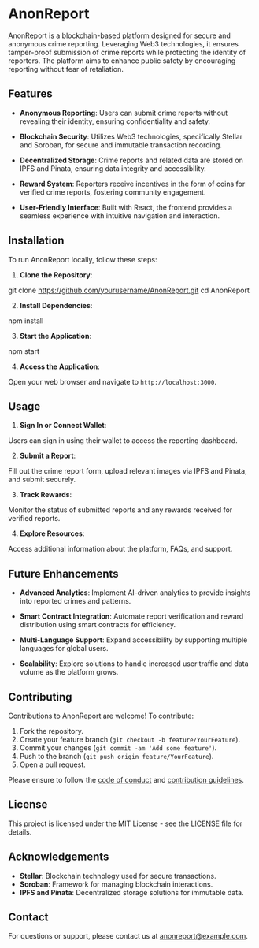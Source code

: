# AnonReport

AnonReport is a blockchain-based platform designed for secure and anonymous crime reporting. Leveraging Web3 technologies, it ensures tamper-proof submission of crime reports while protecting the identity of reporters. The platform aims to enhance public safety by encouraging reporting without fear of retaliation.

## Features

- **Anonymous Reporting**: Users can submit crime reports without revealing their identity, ensuring confidentiality and safety.

- **Blockchain Security**: Utilizes Web3 technologies, specifically Stellar and Soroban, for secure and immutable transaction recording.

- **Decentralized Storage**: Crime reports and related data are stored on IPFS and Pinata, ensuring data integrity and accessibility.

- **Reward System**: Reporters receive incentives in the form of coins for verified crime reports, fostering community engagement.

- **User-Friendly Interface**: Built with React, the frontend provides a seamless experience with intuitive navigation and interaction.

## Installation

To run AnonReport locally, follow these steps:

1. **Clone the Repository**:

   
  git clone https://github.com/yourusername/AnonReport.git
  cd AnonReport
   

2. **Install Dependencies**:

   
  npm install
   

3. **Start the Application**:

   
  npm start
   

4. **Access the Application**:

  Open your web browser and navigate to `http://localhost:3000`.

## Usage

1. **Sign In or Connect Wallet**:

  Users can sign in using their wallet to access the reporting dashboard.

2. **Submit a Report**:

  Fill out the crime report form, upload relevant images via IPFS and Pinata, and submit securely.

3. **Track Rewards**:

  Monitor the status of submitted reports and any rewards received for verified reports.

4. **Explore Resources**:

  Access additional information about the platform, FAQs, and support.

## Future Enhancements

- **Advanced Analytics**: Implement AI-driven analytics to provide insights into reported crimes and patterns.

- **Smart Contract Integration**: Automate report verification and reward distribution using smart contracts for efficiency.

- **Multi-Language Support**: Expand accessibility by supporting multiple languages for global users.

- **Scalability**: Explore solutions to handle increased user traffic and data volume as the platform grows.

## Contributing

Contributions to AnonReport are welcome! To contribute:

1. Fork the repository.
2. Create your feature branch (`git checkout -b feature/YourFeature`).
3. Commit your changes (`git commit -am 'Add some feature'`).
4. Push to the branch (`git push origin feature/YourFeature`).
5. Open a pull request.

Please ensure to follow the [code of conduct](CODE_OF_CONDUCT.md) and [contribution guidelines](CONTRIBUTING.md).

## License

This project is licensed under the MIT License - see the [LICENSE](LICENSE) file for details.

## Acknowledgements

- **Stellar**: Blockchain technology used for secure transactions.
- **Soroban**: Framework for managing blockchain interactions.
- **IPFS and Pinata**: Decentralized storage solutions for immutable data.

## Contact

For questions or support, please contact us at anonreport@example.com.

